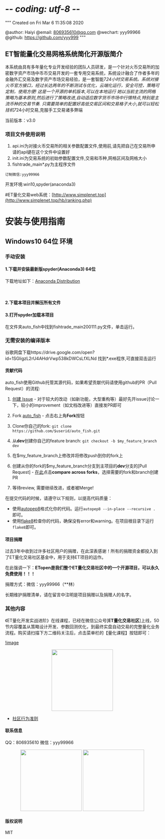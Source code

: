 # -*- coding: utf-8 -*-
"""
Created on Fri Mar  6 11:35:08 2020

@author: Haiyi
@email: 806935610@qq.com
@wechart: yyy99966
@github: https://github.com/yyy999
"""

## ET智能量化交易网格系统简化开源版简介

本系统由具有多年量化专业开发经验的团队人员研发，是一个针对火币交易所的加密数字资产市场中币币交易开发的一套专用交易系统，系统设计融合了作者多年的金融外汇交易及数字资产市场交易经验，是一套智能7*24小时交易系统。系统对接火币官方接口，经过长达两年的不断测试与优化，云端化运行，安全可控，策略可定制，使用方便!
这是一个开源的单机版本,可以在本地运行
她以当前主流的网格策略为基本原则,然后进行了策略改进,自动适应数字货币市场中行情特点,特别是主流币种的交易节奏.
只需要简单的配置好高低交易区间和交易格子大小,就可以轻松挂机7*24小时交易,克服手工交易诸多弊端

当前版本：v3.0
### 项目文件使用说明
1. api.ini为对接火币交易所的相关参数配置文件,使用前,请先把自己在交易所申请的api键在这个文件中设置好
2. init.ini为交易系统的初始参数配置文件,交易和币种,网格区间及网格大小
3. fishtrade_main*.py为主程序文件
```
订制微信:yyy99966
```
开发环境:win10,spyder(anaconda3)


#ET量化交易web系统：[http://www.simplenet.top](http://www.simplenet.top/hb/ranking.php)
# 安装与使用指南

## Windows10 64位 环境

### 手动安装

#### 1.下载并安装最新版spyder(Anaconda3) 64位

下载地址如下：[Anaconda Distribution](https://www.anaconda.com/distribution/)


&nbsp;
#### 2.下载本项目并解压所有文件
#### 3.打开spyder加载本项目
在文件夹auto_fish中找到fishtrade_main200111.py文件，单击运行。

### 无需安装的编译版本
谷歌网盘下载https://drive.google.com/open?id=1SGligzL2rU4AHdrVwp538kDWCsLfXLNd
找到*.exe程序,可直接双击运行


#### 贡献代码

auto_fish使用Github托管其源代码，如果希望贡献代码请使用github的PR（Pull Request）的流程:

1. [创建 Issue](https://github.com/yyy999/auto_ma912/issues/new) - 对于较大的改动（如新功能，大型重构等）最好先开issue讨论一下，较小的improvement（如文档改进等）直接发PR即可

2. Fork [auto_fish](https://github.com/yyy999/auto_fish) - 点击右上角**Fork**按钮

3. Clone你自己的fork:
 ```git clone https://github.com/$userid/auto_fish.git```

4. 从**dev**创建你自己的feature branch:
```git checkout -b $my_feature_branch dev```

5. 在$my_feature_branch上修改并将修改push到你的fork上

6. 创建从你的fork的$my_feature_branch分支到主项目的**dev**分支的[Pull Request] -  [在此](https://github.com/yyy999/auto_fish/compare?expand=1)点击**compare across forks**，选择需要的fork和branch创建PR

7. 等待review, 需要继续改进，或者被Merge!

在提交代码的时候，请遵守以下规则，以提高代码质量：

  * 使用[autopep8](https://github.com/hhatto/autopep8)格式化你的代码。运行```autopep8 --in-place --recursive . ```即可。
  * 使用[flake8](https://pypi.org/project/flake8/)检查你的代码，确保没有error和warning。在项目根目录下运行```flake8```即可。



#### 项目捐赠

过去3年中收到过许多社区用户的捐赠，在此深表感谢！所有的捐赠资金都投入到了ET量化交易社区基金中，用于支持ET项目的运作。

在此强调一下：**ETopen是我们整个ET量化交易社区中的一个开源项目，可以永久免费使用！！！**

捐赠方式：微信：yyy99966（**林）

长期维护捐赠清单，请在留言中注明是项目捐赠以及捐赠人的名字。



### 其他内容
《ET量化开发实战进阶》在线课程，已经在微信公众号[**ET量化交易社区**]上线，50节内容覆盖从策略设计开发、参数回测优化，到最终实盘自动交易的完整量化业务流程。购买请扫描下方二维码关注后，点击菜单栏的【量化课程】按钮即可：

[!image](http://www.simplenet.top/hb/image/Mt4_ea999_s.jpg)
<p align="center">
  <img src ="http://www.simplenet.top/hb/image/Mt4_ea999_s.jpg"  width="200" height="200"/>
</p>

* [社区行为准则](https://github.com/yyy999/auto_ma912/blob/docs/rule.md)

#### 联系信息
 QQ：806935610
 微信：yyy99966
<p align="center">
  <img src ="https://photos.google.com/photo/AF1QipNkBBi2_N30pJ_l8F5AebkuHpv3tE31yxCmnTe_"  width="200" height="200"/>
 <img src ="https://photos.google.com/photo/AF1QipOpazYfTU5v1lMwgYISf5JamlW8PLYQHPrfOzKm"  width="200" height="200"/>
</p>

#### 版权说明

MIT




